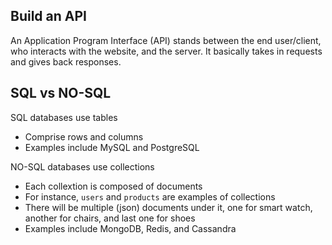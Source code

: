 ## Build an API

An Application Program Interface (API) stands between the end user/client, who interacts with the website, and the server. It basically takes in requests and gives back responses.

## SQL vs NO-SQL

SQL databases use tables

- Comprise rows and columns
- Examples include MySQL and PostgreSQL

NO-SQL databases use collections

- Each collextion is composed of documents
- For instance, `users` and `products` are examples of collections
- There will be multiple (json) documents under it, one for smart watch, another for chairs, and last one for shoes
- Examples include MongoDB, Redis, and Cassandra
